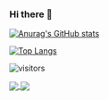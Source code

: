 ### Hi there 👋

[![Anurag's GitHub stats](https://github-readme-stats.vercel.app/api?username=MathewsJosh&count_private=true&show_icons=true&title_color=000000&text_color=000000&icon_color=000000&hide_border=True&bg_color=4F42B4,4E5BAD,4C74A6,4B8DA0,49A699,48BF92)](https://github.com/anuraghazra/github-readme-stats)

[![Top Langs](https://github-readme-stats.vercel.app/api/top-langs/?username=MathewsJosh&layout=compact&show_icons=true&title_color=000000&text_color=000000&icon_color=000000&hide=python&langs_count=10&hide_border=True&bg_color=4F42B4,4E5BAD,4C74A6,4B8DA0,49A699,48BF92)](https://github.com/anuraghazra/github-readme-stats)

![visitors](https://visitor-badge.glitch.me/badge?page_id=$MathewsJosh.$MathewsJosh)

<a href="https://github.com/MathewsJosh/CG2021-1">
  <img align="center" src="https://github-readme-stats.vercel.app/api/pin/?username=MathewsJosh&repo=CG2021-1&show_owner=True&bg_color=D4F1F7,BFE6F4,ABDCF1,96D1EE,81C6EB" />
</a>
<a href="https://github.com/MathewsJosh/CG2021-1">
  <img align="center" src="https://github-readme-stats.vercel.app/api/pin/?username=MathewsJosh&repo=CG2021-1&show_owner=True&bg_color=D4F1F7,BFE6F4,ABDCF1,96D1EE,81C6EB" />
</a>

<!--
**MathewsJosh/MathewsJosh** is a ✨ _special_ ✨ repository because its `README.md` (this file) appears on your GitHub profile.

Here are some ideas to get you started:

- 🔭 I’m currently working on ...
- 🌱 I’m currently learning ...
- 👯 I’m looking to collaborate on ...
- 🤔 I’m looking for help with ...
- 💬 Ask me about ...
- 📫 How to reach me: ...
- 😄 Pronouns: ...
- ⚡ Fun fact: ...
-->
